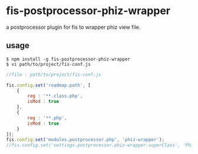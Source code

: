 # fis-postprocessor-phiz-wrapper

a postprocessor plugin for fis to wrapper phiz view file.

## usage

    $ npm install -g fis-postprocessor-phiz-wrapper
    $ vi path/to/project/fis-conf.js

```javascript
//file : path/to/project/fis-conf.js

fis.config.set('roadmap.path', [
    {
        reg : '**.class.php',
        isMod : true
    },
    {
        reg : '**.php',
        isMod : true
    }
]);
fis.config.set('modules.postprocessor.php', 'phiz-wrapper');
//fis.config.set('settings.postprocessor.phiz-wrapper.superClass', 'PhizView');
```